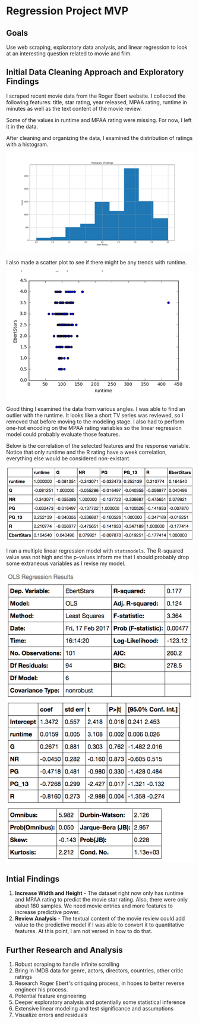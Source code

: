 # Regression Project MVP

## Goals

Use web scraping, exploratory data analysis, and linear regression to look at an interesting question related to movie and film.

## Initial Data Cleaning Approach and Exploratory Findings

I scraped recent movie data from the Roger Ebert website. I collected the following features: title, star rating, year released, MPAA rating, runtime in minutes as well as the text content of the movie review.

Some of the values in runtime and MPAA rating were missing. For now, I left it in the data.

After cleaning and organizing the data, I examined the distribution of ratings with a histogram.

![Ebert Ratings](images/ratings_histogram.png)

I also made a scatter plot to see if there might be any trends with runtime.

![Runtime Scatter](images/runtime_scatter.png)

Good thing I examined the data from various angles. I was able to find an outlier with the runtime. It looks like a short TV series was reviewed, so I removed that before moving to the modeling stage. I also had to perform one-hot encoding on the MPAA rating variables so the linear regression model could probably evaluate those features.

Below is the correlation of the selected features and the response variable. Notice that only runtime and the R rating have a week correlation, everything else would be considered non-existant.

![Correlation](images/correlation.png)

I ran a multiple linear regression model with `statsmodels`. The R-squared value was not high and the p-values inform me that I should probably drop some extraneous variables as I revise my model.

![OLS Results](images/ols_results.png)

## Intial Findings

1. **Increase Width and Height** - The dataset right now only has runtime and MPAA rating to predict the movie star rating. Also, there were only about 180 samples. We need movie entries and more features to increase predictive power.
2. **Review Analysis** - The textual content of the movie review could add value to the predictive model if I was able to convert it to quantitative features. At this point, I am not versed in how to do that.

## Further Research and Analysis

1. Robust scraping to handle infinite scrolling
2. Bring in IMDB data for genre, actors, directors, countries, other critic ratings
3. Research Roger Ebert's critiquing process, in hopes to better reverse engineer his process.
4. Potential feature engineering
5. Deeper exploratory analysis and potentially some statistical inference
6. Extensive linear modeling and test significance and assumptions
7. Visualize errors and residuals

